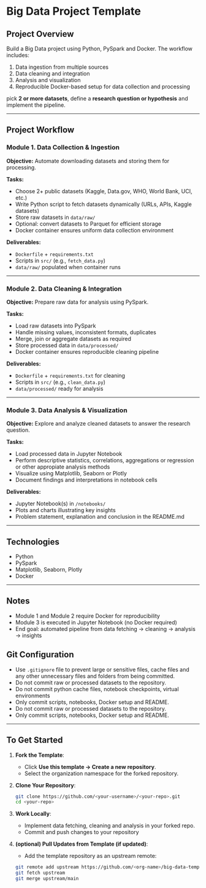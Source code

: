# Big Data Project Template

## Project Overview
Build a Big Data project using Python, PySpark and Docker. The workflow includes:

1. Data ingestion from multiple sources
2. Data cleaning and integration
3. Analysis and visualization
4. Reproducible Docker-based setup for data collection and processing

pick **2 or more datasets**, define a **research question or hypothesis** and implement the pipeline.

---

## Project Workflow

### Module 1. Data Collection & Ingestion
**Objective:** Automate downloading datasets and storing them for processing.

**Tasks:**
- Choose 2+ public datasets (Kaggle, Data.gov, WHO, World Bank, UCI, etc.)
- Write Python script to fetch datasets dynamically (URLs, APIs, Kaggle datasets)
- Store raw datasets in `data/raw/`
- Optional: convert datasets to Parquet for efficient storage
- Docker container ensures uniform data collection environment

**Deliverables:**
- `Dockerfile` + `requirements.txt`
- Scripts in `src/` (e.g., `fetch_data.py`)
- `data/raw/` populated when container runs

---

### Module 2. Data Cleaning & Integration
**Objective:** Prepare raw data for analysis using PySpark.

**Tasks:**
- Load raw datasets into PySpark
- Handle missing values, inconsistent formats, duplicates
- Merge, join or aggregate datasets as required
- Store processed data in `data/processed/`
- Docker container ensures reproducible cleaning pipeline

**Deliverables:**
- `Dockerfile` + `requirements.txt` for cleaning
- Scripts in `src/` (e.g., `clean_data.py`)
- `data/processed/` ready for analysis

---

### Module 3. Data Analysis & Visualization
**Objective:** Explore and analyze cleaned datasets to answer the research question.

**Tasks:**
- Load processed data in Jupyter Notebook
- Perform descriptive statistics, correlations, aggregations or regression or other appropiate analysis methods
- Visualize using Matplotlib, Seaborn or Plotly
- Document findings and interpretations in notebook cells

**Deliverables:**
- Jupyter Notebook(s) in `/notebooks/`
- Plots and charts illustrating key insights
- Problem statement, explanation and conclusion in the README.md

---

## Technologies
- Python
- PySpark
- Matplotlib, Seaborn, Plotly
- Docker

---

## Notes
- Module 1 and Module 2 require Docker for reproducibility
- Module 3 is executed in Jupyter Notebook (no Docker required)
- End goal: automated pipeline from data fetching → cleaning → analysis → insights

## Git Configuration
- Use `.gitignore` file to prevent large or sensitive files, cache files and any other unnecessary files and folders from being committed.
- Do not commit raw or processed datasets to the repository.
- Do not commit python cache files, notebook checkpoints, virtual environments
- Only commit scripts, notebooks, Docker setup and README.
- Do not commit raw or processed datasets to the repository.
- Only commit scripts, notebooks, Docker setup and README.

---

## To Get Started

1. **Fork the Template**:
   - Click **Use this template → Create a new repository**.
   - Select the organization namespace for the forked repository.

2. **Clone Your Repository**:
   ```bash
   git clone https://github.com/<your-username>/<your-repo>.git
   cd <your-repo> 
   ```
3. **Work Locally**:
	- Implement data fetching, cleaning and analysis in your forked repo.
	- Commit and push changes to your repository

4. **(optional) Pull Updates from Template (if updated)**:
	- Add the template repository as an upstream remote:

	```bash
	git remote add upstream https://github.com/<org-name>/big-data-template.git
	git fetch upstream
	git merge upstream/main
	```

